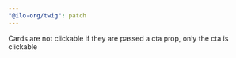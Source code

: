 ```yaml
---
"@ilo-org/twig": patch
---
```


Cards are not clickable if they are passed a cta prop, only the cta is clickable
